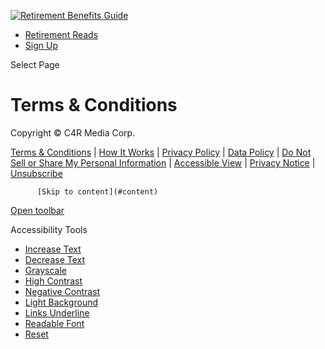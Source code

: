 [![Retirement Benefits Guide](https://retirementbenefitsguide.com/wp-content/uploads/2021/08/RBG-logo.png)](https://retirementbenefitsguide.com/)

* [Retirement Reads](https://retirementbenefitsguide.com/#retirement-reads)
* [Sign Up](https://retirementbenefitsguide.com/sign-up/)

Select Page

Terms & Conditions
==================

Copyright © C4R Media Corp.

[Terms & Conditions](https://retirementbenefitsguide.com/terms-conditions/) | [How It Works](https://retirementbenefitsguide.com/how-it-works/) | [Privacy Policy](https://retirementbenefitsguide.com/privacy-policy/) | [Data Policy](https://retirementbenefitsguide.com/data-policy/) | [Do Not Sell or Share My Personal Information](https://retirementbenefitsguide.com/do-not-sell-my-information/) | [Accessible View](https://retirementbenefitsguide.com/accessible-view/) | [Privacy Notice](https://retirementbenefitsguide.com/privacy-notice/) | [Unsubscribe](https://reg.retirementbenefitsguide.com/unsub.aspx)

          [Skip to content](#content)

[Open toolbar](javascript:void(0); "Accessibility Tools")

Accessibility Tools

* [Increase Text](#)
* [Decrease Text](#)
* [Grayscale](#)
* [High Contrast](#)
* [Negative Contrast](#)
* [Light Background](#)
* [Links Underline](#)
* [Readable Font](#)
* [Reset](#)